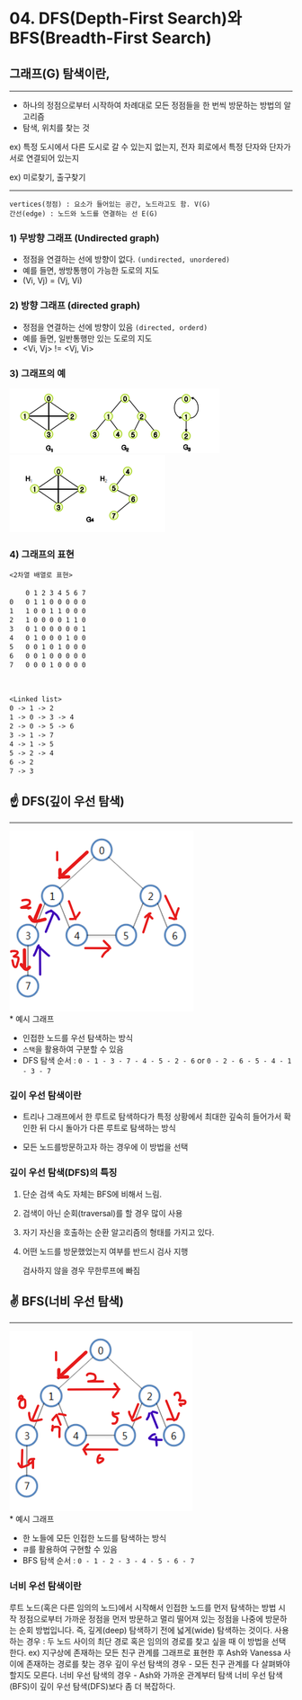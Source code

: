 # 04. DFS(Depth-First Search)와 BFS(Breadth-First Search)

## 그래프(G) 탐색이란,

---

* 하나의 정점으로부터 시작하여 차례대로 모든 정점들을 한 번씩 방문하는 방법의 알고리즘<br>
* 탐색, 위치를 찾는 것

ex) 특정 도시에서 다른 도시로 갈 수 있는지 없는지, 전자 회로에서 특정 단자와 단자가 서로 연결되어 있는지

ex) 미로찾기, 출구찾기

---

    vertices(정점) : 요소가 들어있는 공간, 노드라고도 함. V(G)
    간선(edge) : 노드와 노드를 연결하는 선 E(G)

### 1) 무방향 그래프 (Undirected graph) 

* 정점을 연결하는 선에 방향이 없다. `(undirected, unordered)`
* 예를 들면, 쌍방통행이 가능한 도로의 지도
* (Vi, Vj) = (Vj, Vi)

### 2) 방향 그래프 (directed graph)

* 정점을 연결하는 선에 방향이 있음 `(directed, orderd)`
* 예를 들면, 일반통행만 있는 도로의 지도
* <Vi, Vj> != <Vj, Vi>

### 3) 그래프의 예

![img_2.png](img_2.png) <br>
![img_3.png](img_3.png)

### 4) 그래프의 표현

    <2차열 배열로 표현>

        0 1 2 3 4 5 6 7
    0   0 1 1 0 0 0 0 0
    1   1 0 0 1 1 0 0 0
    2   1 0 0 0 0 1 1 0
    3   0 1 0 0 0 0 0 1
    4   0 1 0 0 0 1 0 0
    5   0 0 1 0 1 0 0 0
    6   0 0 1 0 0 0 0 0
    7   0 0 0 1 0 0 0 0

<br>

    <Linked list>
    0 -> 1 -> 2
    1 -> 0 -> 3 -> 4
    2 -> 0 -> 5 -> 6
    3 -> 1 -> 7
    4 -> 1 -> 5
    5 -> 2 -> 4
    6 -> 2
    7 -> 3

## ☝️ DFS(깊이 우선 탐색)

---
![img_4.png](img_4.png) <br> * 예시 그래프

* 인접한 노드를 우선 탐색하는 방식
* `스택`을 활용하여 구분할 수 있음
* DFS 탐색 순서 : `0 - 1 - 3 - 7 - 4 - 5 - 2 - 6` or `0 - 2 - 6 - 5 - 4 - 1 - 3 - 7`

### 깊이 우선 탐색이란

* 트리나 그래프에서 한 루트로 탐색하다가 특정 상황에서 최대한 깊숙히 들어가서 확인한 뒤 다시 돌아가 다른 루트로 탐색하는 방식

* 모든 노드를방문하고자 하는 경우에 이 방법을 선택


### 깊이 우선 탐색(DFS)의 특징

1) 단순 검색 속도 자체는 BFS에 비해서 느림.
2) 검색이 아닌 순회(traversal)를 할 경우 많이 사용
3) 자기 자신을 호출하는 순환 알고리즘의 형태를 가지고 있다.
4) 어떤 노드를 방문했었는지 여부를 반드시 검사 지행


    검사하지 않을 경우 무한루프에 빠짐

## ✌ BFS(너비 우선 탐색)

---
![img_5.png](img_5.png) <br> * 예시 그래프

* 한 노들에 모든 인접한 노드를 탐색하는 방식
* `큐`를 활용하여 구현할 수 있음
* BFS 탐색 순서 : `0 - 1 - 2 - 3 - 4 - 5 - 6 - 7`

### 너비 우선 탐색이란

루트 노드(혹은 다른 임의의 노드)에서 시작해서 인접한 노드를 먼저 탐색하는 방법
시작 정점으로부터 가까운 정점을 먼저 방문하고 멀리 떨어져 있는 정점을 나중에 방문하는 순회 방법입니다.
즉, 깊게(deep) 탐색하기 전에 넓게(wide) 탐색하는 것이다.
사용하는 경우 : 두 노드 사이의 최단 경로 혹은 임의의 경로를 찾고 싶을 때 이 방법을 선택한다.
ex) 지구상에 존재하는 모든 친구 관계를 그래프로 표현한 후 Ash와 Vanessa 사이에 존재하는 경로를 찾는 경우
깊이 우선 탐색의 경우 - 모든 친구 관계를 다 살펴봐야 할지도 모른다.
너비 우선 탐색의 경우 - Ash와 가까운 관계부터 탐색
너비 우선 탐색(BFS)이 깊이 우선 탐색(DFS)보다 좀 더 복잡하다.